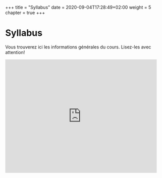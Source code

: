 +++
title = "Syllabus"
date = 2020-09-04T17:28:49+02:00
weight = 5
chapter = true
+++

# Syllabus 
Vous trouverez ici les informations générales du cours. Lisez-les avec attention!


<iframe src="https://giphy.com/embed/TNwRJDrAry7qU" width="480" height="360" frameBorder="0" class="giphy-embed" allowFullScreen></iframe>